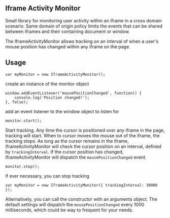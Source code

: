 Iframe Activity Monitor
--------------------------------------

Small library for monitoring user activity within an iframe in a cross domain scenario.
Same domain of origin policy limits the events that can be shared between iframes and
their containing document or window.

The IframeActivityMonitor allows tracking on an interval of when a user's mouse position
has changed within any iframe on the page.


Usage
--------------------------------------

	var myMonitor = new IframeActivityMonitor();

create an instance of the monitor object


	window.addEventListener('mousePositionChanged', function() {
	    console.log('Position changed!');
	}, false);

add an event listener to the window object to listen for

	monitor.start();

Start tracking. Any time the cursor is positioned over any iframe in the page, tracking will start. When to cursor moves the mouse out of the iframe, the tracking stops. As long as the cursor remains in the iframe, IframeActivityMonitor will check the cursor position on an interval, defined by `trackingInterval`. If the cursor position has changed, IframeActivityMonitor will dispatch the `mousePositionChanged` event.

	monitor.stop();

If ever necessary, you can stop tracking

	var myMonitor = new IframeActivityMonitor({ trackingInterval: 30000 });

Alternatively, you can call the constructor with an arguments object. The default settings will dispatch the `mousePositionChanged` every 1000 milliseconds, which could be way to frequent for your needs.

